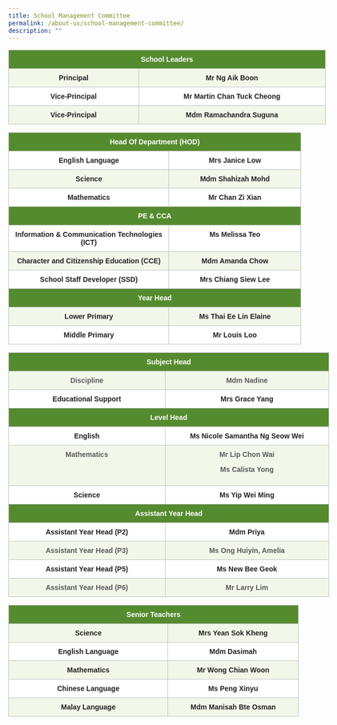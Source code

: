 ```yaml
---
title: School Management Committee
permalink: /about-us/school-management-committee/
description: ""
---
```

<style type="text/css">
.tg  {border-collapse:collapse;border-spacing:0;}
.tg td{border-color:black;border-style:solid;border-width:1px;font-family:Arial, sans-serif;font-size:14px;
  overflow:hidden;padding:10px 5px;word-break:normal;}
.tg th{border-color:black;border-style:solid;border-width:1px;font-family:Arial, sans-serif;font-size:14px;
  font-weight:normal;overflow:hidden;padding:10px 5px;word-break:normal;}
.tg .tg-ga19{background-color:#FFF;border-color:#c0c0c0;color:#222;font-weight:bold;text-align:center;vertical-align:top}
.tg .tg-zgkh{background-color:#558B2F;border-color:#c0c0c0;color:#FFF;font-weight:bold;text-align:center;vertical-align:middle}
.tg .tg-dlfs{background-color:#F1F8E9;border-color:#c0c0c0;color:#222;font-weight:bold;text-align:center;vertical-align:top}
</style>
<table class="tg" style="undefined;table-layout: fixed; width: 634px">
<colgroup>
<col style="width: 260.003906px">
<col style="width: 374.003906px">
</colgroup>
<thead>
  <tr>
    <th class="tg-zgkh" colspan="2"><span style="color:#FFF;background-color:#558B2F">School Leaders</span></th>
  </tr>
</thead>
<tbody>
  <tr>
    <td class="tg-dlfs">Principal</td>
    <td class="tg-dlfs">Mr Ng Aik Boon</td>
  </tr>
  <tr>
    <td class="tg-ga19">Vice-Principal</td>
    <td class="tg-ga19">Mr Martin Chan Tuck Cheong</td>
  </tr>
  <tr>
    <td class="tg-dlfs">Vice-Principal</td>
    <td class="tg-dlfs">Mdm Ramachandra Suguna</td>
  </tr>
</tbody>
</table>

<style type="text/css">
.tg  {border-collapse:collapse;border-spacing:0;}
.tg td{border-color:black;border-style:solid;border-width:1px;font-family:Arial, sans-serif;font-size:14px;
  overflow:hidden;padding:10px 5px;word-break:normal;}
.tg th{border-color:black;border-style:solid;border-width:1px;font-family:Arial, sans-serif;font-size:14px;
  font-weight:normal;overflow:hidden;padding:10px 5px;word-break:normal;}
.tg .tg-ga19{background-color:#FFF;border-color:#c0c0c0;color:#222;font-weight:bold;text-align:center;vertical-align:top}
.tg .tg-j6ov{background-color:#558B2F;border-color:#c0c0c0;color:#FFF;font-weight:bold;text-align:center;vertical-align:top}
.tg .tg-zgkh{background-color:#558B2F;border-color:#c0c0c0;color:#FFF;font-weight:bold;text-align:center;vertical-align:middle}
.tg .tg-dlfs{background-color:#F1F8E9;border-color:#c0c0c0;color:#222;font-weight:bold;text-align:center;vertical-align:top}
.tg .tg-sgd5{background-color:#558b2f;border-color:#c0c0c0;color:#ffffff;font-weight:bold;text-align:center;vertical-align:top}
</style>
<table class="tg" style="undefined;table-layout: fixed; width: 585px">
<colgroup>
<col style="width: 321.003906px">
<col style="width: 264.003906px">
</colgroup>
<thead>
  <tr>
    <th class="tg-zgkh" colspan="2"><span style="color:#FFF;background-color:#558B2F">Head Of Department (HOD)</span></th>
  </tr>
</thead>
<tbody>
  <tr>
    <td class="tg-ga19">English Language</td>
    <td class="tg-ga19">Mrs Janice Low<br></td>
  </tr>
  <tr>
    <td class="tg-dlfs">Science</td>
    <td class="tg-dlfs">Mdm Shahizah Mohd</td>
  </tr>
  <tr>
    <td class="tg-ga19">Mathematics</td>
    <td class="tg-ga19">Mr Chan Zi Xian</td>
  </tr>
  <tr>
    <td class="tg-sgd5" colspan="2">PE &amp; CCA</td>
  </tr>
  <tr>
    <td class="tg-ga19">Information &amp; Communication Technologies (ICT)</td>
    <td class="tg-ga19">Ms Melissa Teo</td>
  </tr>
  <tr>
    <td class="tg-dlfs">Character and Citizenship Education (CCE)</td>
    <td class="tg-dlfs">Mdm Amanda Chow</td>
  </tr>
  <tr>
    <td class="tg-ga19">School Staff Developer (SSD)</td>
    <td class="tg-ga19">Mrs Chiang Siew Lee</td>
  </tr>
  <tr>
    <td class="tg-j6ov" colspan="2">Year Head</td>
  </tr>
  <tr>
    <td class="tg-dlfs">Lower Primary</td>
    <td class="tg-dlfs">Ms Thai Ee Lin Elaine<br></td>
  </tr>
  <tr>
    <td class="tg-ga19">Middle Primary</td>
    <td class="tg-ga19">Mr Louis Loo</td>
  </tr>
</tbody>
</table>

<style type="text/css">
.tg  {border-collapse:collapse;border-spacing:0;}
.tg td{border-color:black;border-style:solid;border-width:1px;font-family:Arial, sans-serif;font-size:14px;
  overflow:hidden;padding:10px 5px;word-break:normal;}
.tg th{border-color:black;border-style:solid;border-width:1px;font-family:Arial, sans-serif;font-size:14px;
  font-weight:normal;overflow:hidden;padding:10px 5px;word-break:normal;}
.tg .tg-tndl{background-color:#FFF;border-color:#c0c0c0;color:#231F20;font-weight:bold;text-align:center;vertical-align:top}
.tg .tg-zgkh{background-color:#558B2F;border-color:#c0c0c0;color:#FFF;font-weight:bold;text-align:center;vertical-align:middle}
.tg .tg-6fv2{background-color:#F1F8E9;border-color:#c0c0c0;color:#58595B;font-weight:bold;text-align:center;vertical-align:top}
</style>
<table class="tg" style="undefined;table-layout: fixed; width: 641px">
<colgroup>
<col style="width: 313.003906px">
<col style="width: 328.003906px">
</colgroup>
<thead>
  <tr>
    <th class="tg-zgkh" colspan="2"><span style="color:#FFF;background-color:#558B2F">Subject Head</span></th>
  </tr>
</thead>
<tbody>

  <tr>
    <td class="tg-6fv2">Discipline </td>
    <td class="tg-6fv2">Mdm Nadine</td>
  </tr>
  <tr>
    <td class="tg-tndl">Educational Support</td>
    <td class="tg-tndl">Mrs Grace Yang</td>
  </tr>
  <tr>
    <td class="tg-zgkh" colspan="2"><span style="color:#FFF;background-color:#558B2F">Level Head</span></td>
  </tr>
  <tr>
    <td class="tg-tndl">English</td>
    <td class="tg-tndl">Ms Nicole Samantha Ng Seow Wei</td>
  </tr>
  <tr>
    <td class="tg-6fv2">Mathematics</td>
    <td class="tg-6fv2">Mr Lip Chon Wai

Ms Calista Yong
  </td></tr>
  <tr>
    <td class="tg-tndl">Science</td>
    <td class="tg-tndl">Ms Yip Wei Ming</td>
  </tr>
  <tr>
    <td class="tg-zgkh" colspan="2"><span style="color:#FFF;background-color:#558B2F">Assistant Year Head</span></td>
  </tr>
  <tr>
    <td class="tg-tndl">Assistant Year Head (P2)</td>
    <td class="tg-tndl">Mdm Priya</td>
  </tr>
  <tr>
    <td class="tg-6fv2">Assistant Year Head (P3)</td>
    <td class="tg-6fv2">Ms Ong Huiyin, Amelia</td>
  </tr>
  <tr>
    <td class="tg-tndl">Assistant Year Head (P5)</td>
    <td class="tg-tndl">Ms New Bee Geok </td>
  </tr>
  <tr>
    <td class="tg-6fv2">Assistant Year Head (P6)</td>
    <td class="tg-6fv2">Mr Larry Lim</td>
  </tr>
</tbody>
</table>

<style type="text/css">
.tg  {border-collapse:collapse;border-spacing:0;}
.tg td{border-color:black;border-style:solid;border-width:1px;font-family:Arial, sans-serif;font-size:14px;
  overflow:hidden;padding:10px 5px;word-break:normal;}
.tg th{border-color:black;border-style:solid;border-width:1px;font-family:Arial, sans-serif;font-size:14px;
  font-weight:normal;overflow:hidden;padding:10px 5px;word-break:normal;}
.tg .tg-ga19{background-color:#FFF;border-color:#c0c0c0;color:#222;font-weight:bold;text-align:center;vertical-align:top}
.tg .tg-zgkh{background-color:#558B2F;border-color:#c0c0c0;color:#FFF;font-weight:bold;text-align:center;vertical-align:middle}
.tg .tg-dlfs{background-color:#F1F8E9;border-color:#c0c0c0;color:#222;font-weight:bold;text-align:center;vertical-align:top}
</style>
<table class="tg" style="undefined;table-layout: fixed; width: 580px">
<colgroup>
<col style="width: 319.003906px">
<col style="width: 261.003906px">
</colgroup>
<thead>
  <tr>
    <th class="tg-zgkh" colspan="2"><span style="color:#FFF;background-color:#558B2F">Senior Teachers</span></th>
  </tr>
</thead>
<tbody>
  <tr>
    <td class="tg-dlfs">Science</td>
    <td class="tg-dlfs">Mrs Yean Sok Kheng</td>
  </tr>
  <tr>
    <td class="tg-ga19">English Language </td>
    <td class="tg-ga19">Mdm Dasimah</td>
  </tr>
  <tr>
    <td class="tg-dlfs">Mathematics</td>
    <td class="tg-dlfs">Mr Wong Chian Woon</td>
  </tr>
  <tr>
    <td class="tg-ga19">Chinese Language</td>
    <td class="tg-ga19">Ms Peng Xinyu</td>
  </tr>
  <tr>
    <td class="tg-dlfs">Malay Language</td>
    <td class="tg-dlfs">Mdm Manisah Bte Osman</td>
  </tr>
</tbody>
</table>